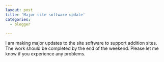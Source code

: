 ```yaml
---
layout: post
title: 'Major site software update'
categories:
  - blogger

---
```


I am making major updates to the site software to support addition sites.  The work should be completed by the end of the weekend.  Please let me know if you experience any problems.
